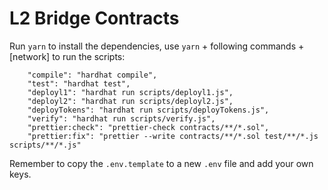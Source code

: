 # L2 Bridge Contracts

Run `yarn` to install the dependencies, use `yarn` + following commands + [network] to run the scripts:

```
    "compile": "hardhat compile",
    "test": "hardhat test",
    "deployl1": "hardhat run scripts/deployl1.js",
    "deployl2": "hardhat run scripts/deployl2.js",
    "deployTokens": "hardhat run scripts/deployTokens.js",
    "verify": "hardhat run scripts/verify.js",
    "prettier:check": "prettier-check contracts/**/*.sol",
    "prettier:fix": "prettier --write contracts/**/*.sol test/**/*.js scripts/**/*.js"
```

Remember to copy the `.env.template` to a new `.env` file and add your own keys.